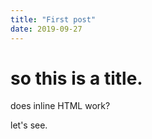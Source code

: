 ```yaml
---
title: "First post"
date: 2019-09-27
---
```

# so this is a title.

<div id="sketch-holder"></div>
does inline HTML work?




<script src="../../../p5.min.js"></script>

<script>
  function setup() {
    createCanvas(400, 400);
  }

  var t = 0;
  function draw() {
    background(220);
    for (let i = 0; i < 50; i++){
      circle(i*8, 200 + sin(t*(i+50)) * 100, 20);
    }
    t += 0.001;
  }
</script>
let's see.
